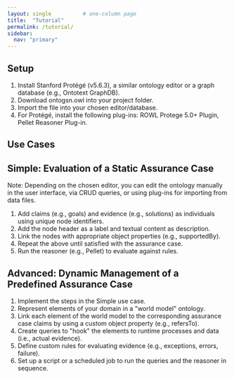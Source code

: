 ```yaml
---
layout: single          # one‑column page
title:  "Tutorial"
permalink: /tutorial/
sidebar:
  nav: "primary"
---
```


## Setup
1. Install Stanford Protégé (v5.6.3), a similar ontology editor or a graph database (e.g., Ontotext GraphDB).
2. Download ontogsn.owl into your project folder.
3. Import the file into your chosen editor/database.
4. For Protégé, install the following plug-ins: ROWL Protege 5.0+ Plugin, Pellet Reasoner Plug-in.

## Use Cases

## Simple: Evaluation of a Static Assurance Case
Note: Depending on the chosen editor, you can edit the ontology manually in the user interface, via CRUD queries, or using plug-ins for importing from data files.

1. Add claims (e.g., goals) and evidence (e.g., solutions) as individuals using unique node identifiers.
2. Add the node header as a label and textual content as description.
3. Link the nodes with appropriate object properties (e.g., supportedBy).
4. Repeat the above until satisfied with the assurance case.
5. Run the reasoner (e.g., Pellet) to evaluate against rules.

## Advanced: Dynamic Management of a Predefined Assurance Case
1. Implement the steps in the Simple use case.
2. Represent elements of your domain in a "world model" ontology.
3. Link each element of the world model to the corresponding assurance case claims by using a custom object property (e.g., refersTo).
4. Create queries to "hook" the elements to runtime processes and data (i.e., actual evidence).
5. Define custom rules for evaluating evidence (e.g., exceptions, errors, failure).
6. Set up a script or a scheduled job to run the queries and the reasoner in sequence.